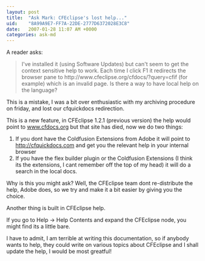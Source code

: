 ```yaml
---
layout: post
title:  "Ask Mark: CFEclipse's lost help..."
uid:	"8A99A9E7-FF7A-22DE-2777D6372028E3C8"
date:   2007-01-28 11:07 AM +0000
categories: ask-md
---
```

A reader asks:

<blockquote>
I've installed it (using Software Updates) but can't seem to get the context sensitive help to work. Each time I click F1 it redirects the browser pane to http://www.cfeclipse.org/cfdocs/?query=cfif (for example) which is an invalid page. Is there a way to have local help on the language?
</blockquote>

This is a mistake, I was a bit over enthusiastic with my archiving procedure on friday, and lost our cfquickdocs redirection.

This is a new feature, in CFEclipse 1.2.1 (previous version) the help would point to www.cfdocs.org but that site has died, now we do two things:

<ol>
<li>If you dont have the Coldfusion Extensions from Adobe it will point to <a href="http://cfquickdocs.com">http://cfquickdocs.com</a> and get you the relevant help in your internal browser
<li>If you have the flex builder plugin or the Coldfusion Extensions (I think its the extensions, I cant remember off the top of my head) it will do a search in the local docs.
</ol>
Why is this you might ask? Well, the CFEclipse team dont re-distribute the help, Adobe does, so we try and make it a bit easier by giving you the choice.


Another thing is built in CFEclipse help. 

If you go to Help -> Help Contents  and expand the CFEclipse node, you might find its a little bare. 

I have to admit, I am terrible at writing this documentation, so if anybody wants to help, they could write on various topics about CFEclipse and I shall update the help, I would be most greatful!